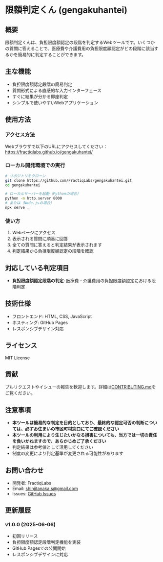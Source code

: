# 限額判定くん (gengakuhantei)

## 概要
限額判定くんは、負担限度額認定の段階を判定するWebツールです。いくつかの質問に答えることで、医療費や介護費用の負担限度額認定がどの段階に該当するかを簡易的に判定することができます。

## 主な機能
- 負担限度額認定段階の簡易判定
- 質問形式による直感的な入力インターフェース
- すぐに結果が分かる即座判定
- シンプルで使いやすいWebアプリケーション

## 使用方法

### アクセス方法
Webブラウザで以下のURLにアクセスしてください：
https://fractiqlabs.github.io/gengakuhantei/

### ローカル開発環境での実行
```bash
# リポジトリをクローン
git clone https://github.com/FractiqLabs/gengakuhantei.git
cd gengakuhantei

# ローカルサーバーを起動（Pythonの場合）
python -m http.server 8000
# または（Node.jsの場合）
npx serve .
```

### 使い方
1. Webページにアクセス
2. 表示される質問に順番に回答
3. 全ての質問に答えると判定結果が表示されます
4. 判定結果から負担限度額認定の段階を確認

## 対応している判定項目
- **負担限度額認定段階の判定**: 医療費・介護費用の負担限度額認定における段階判定

## 技術仕様
- フロントエンド: HTML, CSS, JavaScript
- ホスティング: GitHub Pages
- レスポンシブデザイン対応

## ライセンス
MIT License

## 貢献
プルリクエストやイシューの報告を歓迎します。詳細は[CONTRIBUTING.md](CONTRIBUTING.md)をご覧ください。

## 注意事項
- **本ツールは簡易的な判定を目的としており、最終的な認定可否の判断については、必ずお住まいの市区町村窓口にてご確認ください**
- **本ツールの利用により生じたいかなる損害についても、当方では一切の責任を負いかねますので、あらかじめご了承ください**
- 判定結果は参考値として活用してください
- 制度の変更により判定基準が変更される可能性があります

## お問い合わせ
- 開発者: FractiqLabs
- Email: shinjitanaka.s@gmail.com
- Issues: [GitHub Issues](https://github.com/FractiqLabs/gengakuhantei/issues)

## 更新履歴
### v1.0.0 (2025-06-06)
- 初回リリース
- 負担限度額認定段階判定機能を実装
- GitHub Pagesでの公開開始
- レスポンシブデザインに対応
